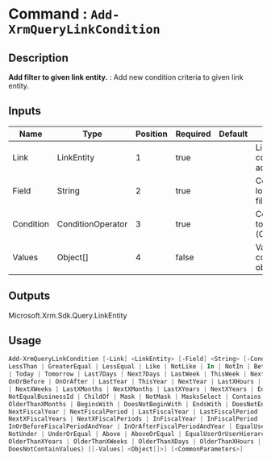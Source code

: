 ﻿# Command : `Add-XrmQueryLinkCondition` 

## Description

**Add filter to given link entity.** : Add new condition criteria to given link entity.

## Inputs

Name|Type|Position|Required|Default|Description
----|----|--------|--------|-------|-----------
Link|LinkEntity|1|true||LinkEntity where condition should be add..
Field|String|2|true||Column / attribute logical name to filter.
Condition|ConditionOperator|3|true||Condition operator to apply to column (ConditionOperator)
Values|Object[]|4|false||Value to apply in column filter (single object or array)

## Outputs
Microsoft.Xrm.Sdk.Query.LinkEntity

## Usage

```Powershell 
Add-XrmQueryLinkCondition [-Link] <LinkEntity> [-Field] <String> [-Condition] {Equal | NotEqual | GreaterThan | 
LessThan | GreaterEqual | LessEqual | Like | NotLike | In | NotIn | Between | NotBetween | Null | NotNull | Yesterday 
| Today | Tomorrow | Last7Days | Next7Days | LastWeek | ThisWeek | NextWeek | LastMonth | ThisMonth | NextMonth | On | 
OnOrBefore | OnOrAfter | LastYear | ThisYear | NextYear | LastXHours | NextXHours | LastXDays | NextXDays | LastXWeeks 
| NextXWeeks | LastXMonths | NextXMonths | LastXYears | NextXYears | EqualUserId | NotEqualUserId | EqualBusinessId | 
NotEqualBusinessId | ChildOf | Mask | NotMask | MasksSelect | Contains | DoesNotContain | EqualUserLanguage | NotOn | 
OlderThanXMonths | BeginsWith | DoesNotBeginWith | EndsWith | DoesNotEndWith | ThisFiscalYear | ThisFiscalPeriod | 
NextFiscalYear | NextFiscalPeriod | LastFiscalYear | LastFiscalPeriod | LastXFiscalYears | LastXFiscalPeriods | 
NextXFiscalYears | NextXFiscalPeriods | InFiscalYear | InFiscalPeriod | InFiscalPeriodAndYear | 
InOrBeforeFiscalPeriodAndYear | InOrAfterFiscalPeriodAndYear | EqualUserTeams | EqualUserOrUserTeams | Under | 
NotUnder | UnderOrEqual | Above | AboveOrEqual | EqualUserOrUserHierarchy | EqualUserOrUserHierarchyAndTeams | 
OlderThanXYears | OlderThanXWeeks | OlderThanXDays | OlderThanXHours | OlderThanXMinutes | ContainValues | 
DoesNotContainValues} [[-Values] <Object[]>] [<CommonParameters>]
``` 


